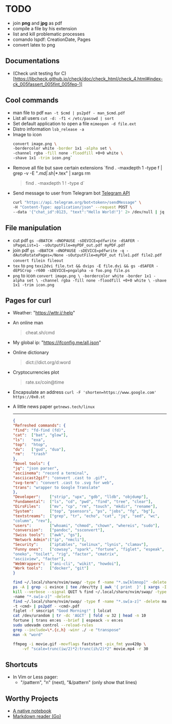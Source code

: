 # TODO

- join **png** and **jpg** as pdf
- compile a file by his extension
- list and kill problematic processes
- comando lspdf: CreationDate, Pages
- convert latex to png

## Documentations

- (Check unit testing for C)[https://libcheck.github.io/check/doc/check_html/check_4.html#index-ck_005fassert_005fint_005feq-1]

## Cool commands

- man file to pdf
    `man -t $cmd | ps2pdf - man_$cmd.pdf`
- List all users
    `cut -d: -f1 < /etc/passwd | sort`
- Set default application to open a file
    `mimeopen -d file.ext`
- Distro information
    `lsb_release -a`
- Image to icon
    ```bash
    convert image.png \
    -bordercolor white -border 1x1 -alpha set \
    -channel rgba -fill none -floodfill +0+0 white \
    -shave 1x1 -trim icon.png`
    ```
- Remove all file but save certain extensions
    `find . -maxdepth 1 -type f | grep -v -E "*.md|*.sh|*.tex" | xargs rm
    > find . -maxdepth 1 ! -type d`
- Send message to user from Telegram bot
    [Telegram API](https://core.telegram.org/bots/api)
    ```bash
    curl "https://api.telegram.org/bot<token>/sendMessage" \
    -H "Content-Type: application/json" --request POST \
    --data '{"chat_id":0123, "text":"Hello World!"}' 2> /dev/null | jq
    ```

## File manipulation

- cut pdf
    `gs -dBATCH -dNOPAUSE -sDEVICE=pdfwrite -dSAFER -sPageList=1-
    -sOutputFile=myPDF_out.pdf myPDF.pdf`
- join pdf
    `gs -dBATCH -dNOPAUSE -sDEVICE=pdfwrite -q -dAutoRotatePages=/None
    -sOutputFile=myPDF_out file1.pdf file2.pdf`
    `convert filein fileout`
- `tex` to `png`
    `texi2dvi file.txt && dvips -E file.dvi &&
    gs -dSAFER -dEPSCrop -r600 -sDEVICE=pngalpha -o foo.png file.ps`
- `png` to icon
    `convert image.png \
    -bordercolor white -border 1x1 -alpha set \
    -channel rgba -fill none -floodfill +0+0 white \
    -shave 1x1 -trim icon.png`

## Pages for curl

- Weather: "https://wttr.i/:help"
- An online man
    > cheat.sh/cmd
- My global ip: "https://ifconfig.me/all.json"
- Online dictionary
    > dict://dict.org/d:word
- Cryptocurrencies plot
    > rate.sx/coin@time
- Encapsulate an address
    `curl -F 'shorten=https://www.google.com' https://0x0.st`
- A little news paper
    `getnews.tech/linux`

    ---

    ```json
    {
    "Refreshed commands": {
    "find": "fd-find (fd)",
    "cat":  ["bat", "glow"],
    "ls":   "exa",
    "top":  "htop",
    "du":   ["gud", "dua"],
    "rm":   "trash"
    },
    "Novel tools": {
    "jq": "json parser",
    "asciinema": "record a terminal",
    "asciicast2gif": "convert .cast to .gif",
    "svg-term": "convert .cast to .svg for web",
    "trans": "wrapper to Google Translate"
    },
    "Developer":    ["strip", "upx", "gdb", "lldb", "objdump"],
    "Fundamental":  ["ls", "cd", "pwd", "find", "tree", "clear"],
    "DirsFiles":    ["mv", "cp", "rm", "touch", "mkdir", "rename"],
    "System":       ["top", "psensors", "ps", "jobs", "fg", "bg"],
    "textstreams":  ["grep", "tr", "echo", "cat", "jq", "sed", "wc",
    "column", "rev"],
    "users":        ["whoami", "chmod", "chown", "whereis", "sudo"],
    "conversion":   ["pandoc", "ssconvert"],
    "Swiss tools":  ["awk", "gs"],
    "Network Admin":["ip", "nmcli"],
    "Security":     ["iptables", "selinux", "lynis", "clamav"],
    "Funny ones":   ["cowsay", "spark", "fortune", "figlet", "espeak",
    "oneko", "toilet", "rig", "factor", "cmatrix",
    "asciiview", "factor"],
    "WebWrappers":  ["ani-cli", "wikit", "howdoi"],
    "Work tools":   ["docker", "git"]
    }
    ```

    ```sh
    find ~/.local/share/nvim/swap/ -type f -name "*.sw[klmnop]" -delete
    ps -A | grep -i evince | tee /dev/tty | awk '{ print  }' | xargs -I %
    kill --verbose --signal QUIT % find ~/.local/share/nvim/swap/ -type f \
    -name "*.sw[a-z]" -delete
    find ~/.local/share/nvim/swap/ -type f -name "*.sw[a-z]" -delete man \
    -t <cmd> | ps2pdf - <cmd>.pdf
    figlet -f smscript "Good Morning!" | lolcat
    cat /dev/urandom | tr -dc 'AGCT' | fold -w 32 | head -n 10
    fortune | trans en:es --brief | espeack -v en:es
    sudo udevadm control --reload-rules
    grep --include=\*.{c,h} -winr ./ -e "transpose"
    man -k "word"

    ffmpeg -i movie.gif -movflags faststart -pix_fmt yuv420p \
        -vf "scale=trunc(iw/2)*2:trunc(ih/2)*2" movie.mp4 -r 30
    ```

## Shortcuts
- In Vim or Less pager:
    - "/pattern", "n" (next), "&/pattern" (only show that lines)

## Worthy Projects
- [A native notebook](https://nteract.io/)
- [Markdown reader (Go)](https://github.com/charmbracelet/glow)
